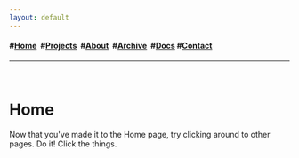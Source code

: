 ```yaml
---
layout: default
---
```

<h4>#<a href="/index">Home</a>&nbsp; #<a href="/projects">Projects</a>&nbsp; #<a href="/about">About</a>&nbsp; #<a href="/archive">Archive</a>&nbsp; #<a href="https://app.gitbook.com/o/ilWLVM7iUS3JVFaRmykQ/home" target="_blank" rel="noopener noreferrer">Docs</a> #<a href="/contact">Contact</a>&nbsp;</h4>
<hr>
<div class="blurb">
	<br>
	<h1>Home</h1>
	<p> Now that you've made it to the Home page, try clicking around to other pages. Do it! Click the things.

